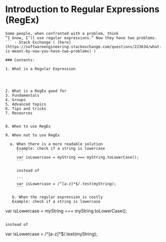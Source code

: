 # Introduction to Regular Expressions (RegEx)

```
Some people, when confronted with a problem, think 
“I know, I’ll use regular expressions.” Now they have two problems.
``` - Stack Exchange ( [here](https://softwareengineering.stackexchange.com/questions/223634/what-is-meant-by-now-you-have-two-problems) )

### Contents:

1. What is a Regular Expression




2. What is a RegEx good for
3. Fundamentals
4. Groups
5. Advanced topics
6. Tips and tricks
7. Resources


8. When to use RegEx

9. When not to use RegEx

  a. When there is a more readable solution
     Example: check if a string is lowercase
     ```
     var isLowercase = myString === myString.toLowerCase();
     ```
     
     instead of
     
     ```
     var isLowercase = /^[a-z]*$/.test(myString);
     ```
     
   b. When the regular expression is costly
   Example: check if a string is lowercase
   ```
   var isLowercase = myString === myString.toLowerCase();
   ```

   instead of

   ```
   var isLowercase = /^[a-z]*$/.test(myString);
   ```
